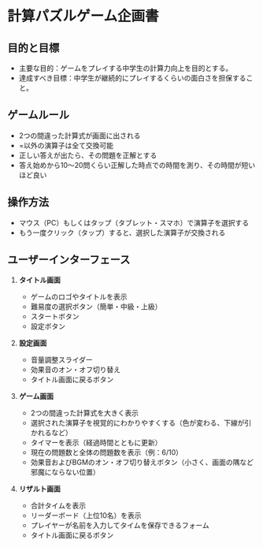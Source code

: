 # 計算パズルゲーム企画書

## 目的と目標
- 主要な目的：ゲームをプレイする中学生の計算力向上を目的とする。
- 達成すべき目標：中学生が継続的にプレイするくらいの面白さを担保すること。

## ゲームルール
- 2つの間違った計算式が画面に出される
- =以外の演算子は全て交換可能
- 正しい答えが出たら、その問題を正解とする
- 答え始めから10～20問くらい正解した時点での時間を測り、その時間が短いほど良い

## 操作方法
- マウス（PC）もしくはタップ（タブレット・スマホ）で演算子を選択する
- もう一度クリック（タップ）すると、選択した演算子が交換される

## ユーザーインターフェース
1. **タイトル画面**
   - ゲームのロゴやタイトルを表示
   - 難易度の選択ボタン（簡単・中級・上級）
   - スタートボタン
   - 設定ボタン

2. **設定画面**
   - 音量調整スライダー
   - 効果音のオン・オフ切り替え
   - タイトル画面に戻るボタン

3. **ゲーム画面**
   - 2つの間違った計算式を大きく表示
   - 選択された演算子を視覚的にわかりやすくする（色が変わる、下線が引かれるなど）
   - タイマーを表示（経過時間とともに更新）
   - 現在の問題数と全体の問題数を表示（例：6/10）
   - 効果音およびBGMのオン・オフ切り替えボタン（小さく、画面の隅など邪魔にならない位置）

4. **リザルト画面**
   - 合計タイムを表示
   - リーダーボード（上位10名）を表示
   - プレイヤーが名前を入力してタイムを保存できるフォーム
   - タイトル画面に戻るボタン
